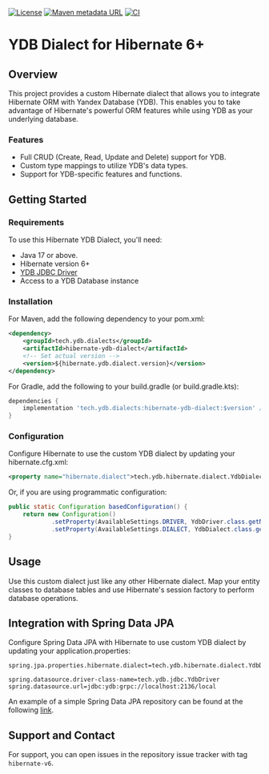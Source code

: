 [![License](https://img.shields.io/badge/License-Apache%202.0-blue.svg)](https://github.com/ydb-platform/ydb-java-dialects/blob/main/LICENSE.md)
[![Maven metadata URL](https://img.shields.io/maven-metadata/v?metadataUrl=https%3A%2F%2Frepo1.maven.org%2Fmaven2%2Ftech%2Fydb%2Fdialects%2Fhibernate-ydb-dialect%2Fmaven-metadata.xml)](https://mvnrepository.com/artifact/tech.ydb.dialects/hibernate-ydb-dialect)
[![CI](https://img.shields.io/github/actions/workflow/status/ydb-platform/ydb-java-dialects/ci-hibernate-dialect.yaml?branch=main&label=CI)](https://github.com/ydb-platform/ydb-java-dialects/actions/workflows/ci-hibernate-dialect.yaml)

# YDB Dialect for Hibernate 6+

## Overview

This project provides a custom Hibernate dialect
that allows you to integrate Hibernate ORM with Yandex Database (YDB).
This enables you to take advantage of Hibernate's powerful ORM
features while using YDB as your underlying database.

### Features

- Full CRUD (Create, Read, Update and Delete) support for YDB.
- Custom type mappings to utilize YDB's data types.
- Support for YDB-specific features and functions.

## Getting Started

### Requirements

To use this Hibernate YDB Dialect, you'll need:

- Java 17 or above.
- Hibernate version 6+
- [YDB JDBC Driver](https://github.com/ydb-platform/ydb-jdbc-driver)
- Access to a YDB Database instance

### Installation

For Maven, add the following dependency to your pom.xml:

```xml
<dependency>
    <groupId>tech.ydb.dialects</groupId>
    <artifactId>hibernate-ydb-dialect</artifactId>
    <!-- Set actual version -->
    <version>${hibernate.ydb.dialect.version}</version> 
</dependency>
```

For Gradle, add the following to your build.gradle (or build.gradle.kts):

```groovy
dependencies {
    implementation 'tech.ydb.dialects:hibernate-ydb-dialect:$version' // Set actual version
}
```

### Configuration

Configure Hibernate to use the custom YDB dialect
by updating your hibernate.cfg.xml:

```xml
<property name="hibernate.dialect">tech.ydb.hibernate.dialect.YdbDialect</property>
```

Or, if you are using programmatic configuration:

```java
public static Configuration basedConfiguration() {
    return new Configuration()
            .setProperty(AvailableSettings.DRIVER, YdbDriver.class.getName())
            .setProperty(AvailableSettings.DIALECT, YdbDialect.class.getName());
}
```

## Usage

Use this custom dialect just like any other Hibernate dialect.
Map your entity classes to database tables and use Hibernate's
session factory to perform database operations.

## Integration with Spring Data JPA

Configure Spring Data JPA with Hibernate to use custom YDB dialect
by updating your application.properties:

```properties
spring.jpa.properties.hibernate.dialect=tech.ydb.hibernate.dialect.YdbDialect

spring.datasource.driver-class-name=tech.ydb.jdbc.YdbDriver
spring.datasource.url=jdbc:ydb:grpc://localhost:2136/local
```

An example of a simple Spring Data JPA repository can be found at the following
[link](https://github.com/ydb-platform/ydb-java-examples/tree/master/jdbc/spring-data-jpa).

## Support and Contact

For support, you can open issues in the repository issue tracker with tag `hibernate-v6`.
